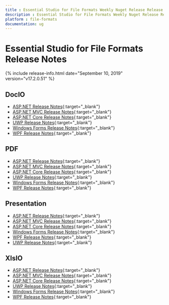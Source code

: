 ```yaml
---
title : Essential Studio for File Formats Weekly Nuget Release Release Notes  
description : Essential Studio for File Formats Weekly Nuget Release Release Notes  
platform : file-formats
documentation: ug
---
```


# Essential Studio for File Formats  Release Notes  

{% include release-info.html date="September 10, 2019" version="v17.2.0.51" %} 

## DocIO

* [ASP.NET Release Notes](/aspnet/release-notes/v17.2.0.51#docio){:target="_blank"}
* [ASP.NET MVC Release Notes](/aspnetmvc/release-notes/v17.2.0.51#docio){:target="_blank"}
* [ASP.NET Core Release Notes](/aspnet-core/release-notes/v17.2.0.51#docio){:target="_blank"}
* [UWP Release Notes](/uwp/release-notes/v17.2.0.51#docio){:target="_blank"}
* [Windows Forms Release Notes](/windowsforms/release-notes/v17.2.0.51#docio){:target="_blank"}
* [WPF Release Notes](/wpf/release-notes/v17.2.0.51#docio){:target="_blank"}


## PDF

* [ASP.NET Release Notes](/aspnet/release-notes/v17.2.0.51#pdf){:target="_blank"}
* [ASP.NET MVC Release Notes](/aspnetmvc/release-notes/v17.2.0.51#pdf){:target="_blank"}
* [ASP.NET Core Release Notes](/aspnet-core/release-notes/v17.2.0.51#pdf){:target="_blank"}
* [UWP Release Notes](/uwp/release-notes/v17.2.0.51#pdf){:target="_blank"}
* [Windows Forms Release Notes](/windowsforms/release-notes/v17.2.0.51#pdf){:target="_blank"}
* [WPF Release Notes](/wpf/release-notes/v17.2.0.51#pdf){:target="_blank"}


## Presentation

* [ASP.NET Release Notes](/aspnet/release-notes/v17.2.0.51#presentation){:target="_blank"}
* [ASP.NET MVC Release Notes](/aspnetmvc/release-notes/v17.2.0.51#presentation){:target="_blank"}
* [ASP.NET Core Release Notes](/aspnet-core/release-notes/v17.2.0.51#presentation){:target="_blank"}
* [Windows Forms Release Notes](/windowsforms/release-notes/v17.2.0.51#presentation){:target="_blank"}
* [WPF Release Notes](/wpf/release-notes/v17.2.0.51#presentation){:target="_blank"}
* [UWP Release Notes](/uwp/release-notes/v17.2.0.51#presentation){:target="_blank"}


## XlsIO

* [ASP.NET Release Notes](/aspnet/release-notes/v17.2.0.51#xlsio){:target="_blank"}
* [ASP.NET MVC Release Notes](/aspnetmvc/release-notes/v17.2.0.51#xlsio){:target="_blank"}
* [ASP.NET Core Release Notes](/aspnet-core/release-notes/v17.2.0.51#xlsio){:target="_blank"}
* [UWP Release Notes](/uwp/release-notes/v17.2.0.51#xlsio){:target="_blank"}
* [Windows Forms Release Notes](/windowsforms/release-notes/v17.2.0.51#xlsio){:target="_blank"}
* [WPF Release Notes](/wpf/release-notes/v17.2.0.51#xlsio){:target="_blank"}